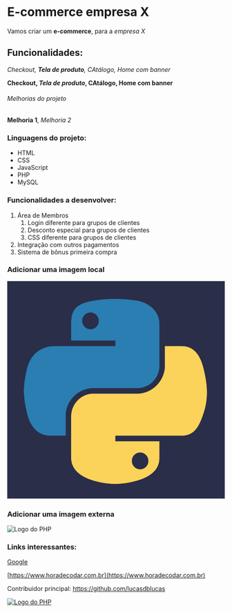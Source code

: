 # E-commerce empresa X

Vamos criar um **e-commerce**, para a *empresa X*

## Funcionalidades:

_Checkout, **Tela de produto**, CAtálogo, Home com banner_

**Checkout, _Tela de produto_, CAtálogo, Home com banner**

###### Melhorias do projeto

__Melhoria 1__, _Melhoria 2_

### Linguagens do projeto:

* HTML
* CSS
* JavaScript
* PHP
* MySQL

### Funcionalidades a desenvolver:

1. Área de Membros
    1. Login diferente para grupos de clientes
    2. Desconto especial para grupos de clientes
    3. CSS diferente para grupos de clientes
2. Integração com outros pagamentos
3. Sistema de bônus primeira compra

### Adicionar uma imagem local

![Logo do python](img/python.jpg)

### Adicionar uma imagem externa

![Logo do PHP](https://upload.wikimedia.org/wikipedia/commons/thumb/2/27/PHP-logo.svg/1920px-PHP-logo.svg.png)

### Links interessantes:

[Google](https://www.google.com)

[https://www.horadecodar.com.br](https://www.horadecodar.com.br)

Contribuidor principal: https://github.com/lucasdblucas

[![Logo do PHP](https://upload.wikimedia.org/wikipedia/commons/thumb/2/27/PHP-logo.svg/1920px-PHP-logo.svg.png)](https://github.com/lucasdblucas)